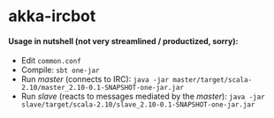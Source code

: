 akka-ircbot
===========

#### Usage in nutshell (not very streamlined / productized, sorry):
* Edit `common.conf`
* Compile: `sbt one-jar`
* Run *master* (connects to IRC): `java -jar master/target/scala-2.10/master_2.10-0.1-SNAPSHOT-one-jar.jar`
* Run *slave* (reacts to messages mediated by the *master*):  `java -jar slave/target/scala-2.10/slave_2.10-0.1-SNAPSHOT-one-jar.jar`

